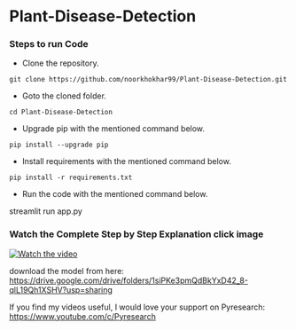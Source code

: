 
# Plant-Disease-Detection



### Steps to run Code
- Clone the repository.
```
git clone https://github.com/noorkhokhar99/Plant-Disease-Detection.git
```
- Goto the cloned folder.
```
cd Plant-Disease-Detection

```
- Upgrade pip with the mentioned command below.
```
pip install --upgrade pip
```
- Install requirements with the mentioned command below.
```
pip install -r requirements.txt
```
- Run the code with the mentioned command below.

streamlit run app.py 
 




### Watch the Complete Step by Step Explanation click image

[![Watch the video](https://github.com/noorkhokhar99/Plant-Disease-Detection/blob/main/Pyresearch.png)](https://www.youtube.com/watch?v=jJmyfiyNv04)


download the model from here: https://drive.google.com/drive/folders/1siPKe3pmQdBkYxD42_8-qlL19Qh1XSHV?usp=sharing



If you find my videos useful,  I would love your support on Pyresearch: https://www.youtube.com/c/Pyresearch

